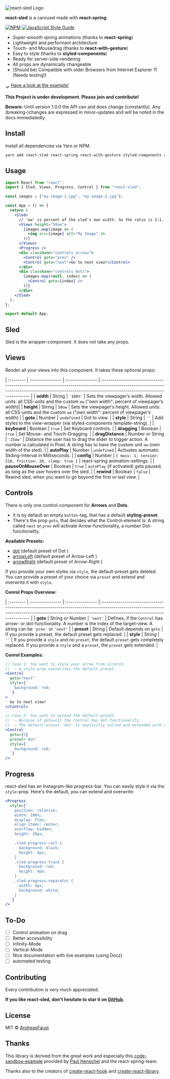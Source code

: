 ![react-sled Logo](https://raw.github.com/andreasfaust/react-sled/master/react-sled-logo.jpg)

**react-sled** is a carousel made with **react-spring**.

[![NPM](https://img.shields.io/npm/v/react-sled.svg)](https://www.npmjs.com/package/react-sled) [![JavaScript Style Guide](https://img.shields.io/badge/code_style-standard-brightgreen.svg)](https://standardjs.com)

- Super-smooth spring animations (thanks to **react-spring**)
- Lightweight and performant architecture
- Touch- and Mousedrag (thanks to **react-with-gesture**)
- Easy to style (thanks to **styled-components**)
- Ready for server-side-rendering
- All props are dynamically changeable
- (Should be) Compatible with older Browsers from Internet Explorer 11 (Needs testing!)

🛷 [Have a look at the example!](https://andreasfaust.github.io/react-sled/)

**This Project is under development. Please join and contribute!**

**Beware:** Until version 1.0.0 the API can and does change (constantly). Any (breaking-)changes are expressed in minor-updates and will be noted in the docs immediatedly.

## Install

Install all dependencies via Yarn or NPM.

```bash
yarn add react-sled react-spring react-with-gesture styled-components react react-dom
```

## Usage

```jsx
import React from "react";
import { Sled, Views, Progress, Control } from "react-sled";

const images = ["my-image-1.jpg", "my-image-2.jpg"];

const App = () => {
  return (
    <Sled>
      // 'ow' is percent of the sled's own width. So the ratio is 2:1.
      <Views height="50ow">
        {images.map(image => (
          <img src={image} alt="My Image" />
        ))}
      </Views>
      <Progress />
      <div className="controls arrows">
        <Control goto="prev" />
        <Control goto="next">Go to next view!</Control>
      </div>
      <div className="controls dots">
        {images.map((null, index) => (
          <Control goto={index} />
        ))}
      </div>
    </Sled>
  );
};

export default App;
```

## Sled

Sled is the wrapper-component. It does not take any props.

## Views

Render all your views into this component.
It takes these optional props:

| :-------- | :--------------- | :--------------- | :------------------------------------------------------------------------------------------------------------------------------------------------------------------------------------------------------ |
| **width** | String | `'100%'` | Sets the viewpager’s width. Allowed units: all CSS-units and the custom `ow` ("own width": percent of viewpager’s width)|
| **height** | String | `50ow` | Sets the viewpager’s height. Allowed units: all CSS-units and the custom `ow` ("own width": percent of viewpager’s width) |
| **goto** | Number | `undefined` | Got to view. |
| **style** | String | `''` | Add styles to the view-wrapper (via styled-components template-string). |
| **keyboard** | Boolean | `true` | Set Keyboard controls. |
| **dragging** | Boolean | `true` | Set Mouse- and Touch-Dragging. |
| **dragDistance** | Number or String | `'25ow'` | Distance the user has to drag the slider to trigger action. A number is calculated in Pixel. A string has to have the custom unit `ow` (own width of the sled). |
| **autoPlay** | Number | `undefined` | Activates automatic Sliding-Interval in Milliseconds. |
| **config** | Number | `{ mass: 1, tension: 210, friction: 20, clamp: true }` | react-spring animation-settings. |
| **pauseOnMouseOver** | Boolean | `true` | `autoPlay` (if activated) gets paused, as long as the user hovers over the sled. |
| **rewind** | Boolean | `false` | Rewind sled, when you want to go beyond the first or last view. |

## Controls

There is only one control-component for **Arrows** and **Dots**.

- It is by default an empty `button`-tag, that has a default **styling-preset**.
- There's the prop `goto`, that decides what the Control-element is: A string called `next` or `prev` will activate Arrow-functionality, a number Dot-functionality.

**Available Presets:**

- [dot](https://github.com/AndreasFaust/react-sled/blob/master/src/control/presets/dot.js) (default preset of Dot )
- [arrowLeft](https://github.com/AndreasFaust/react-sled/blob/master/src/control/presets/arrowLeft.js) (default preset of Arrow-Left )
- [arrowRight](https://github.com/AndreasFaust/react-sled/blob/master/src/control/presets/arrowRight.js) (default preset of Arrow-Right )

If you provide your own styles via `style`, the default-preset gets deleted.
You can provide a preset of your choice via `preset` and extend and overwrite it with `style`.

**Conrol Props Overview:**

| :-------- | :--------------- | :--------------- | :------------------------------------------------------------------------------------------------------------------------------------------------------------------------------------------------------ |
| **goto** | String or Number | `'next'` | Defines, if the `Control` has arrow- or dot-functionality. A number is the index of the target-view. A string can be `'prev'` or `'next'` |
| **preset** | String | Default depends on `goto` | If you provide a preset, the default preset gets replaced. |
| **style** | String | `''` | If you provide a `style` and no `preset`, the default `preset` gets completely replaced. If you provide a `style` and a `preset`, the `preset` gets extended. |

**Conrol Examples:**

```jsx
// Case 1: You want to style your arrow from scratch.
//  – A style-prop overwrites the default preset.
<Control
  goto="next"
  style={`
    background: red;
  `}
>
  Go to next view!
</Control>

// Case 2: You want to extend the default preset.
//  – Because of goto={1} the Control has dot-functionality.
//  – The default preset 'dot' is explicitly called and extended with addidional style.
<Control
  goto={1}
  preset='dot'
  style={`
    background: red;
  `}
/>


```

## Progress

react-sled has an Instagram-like progress-bar.
You can easily style it via the `style`-prop.
Here's the default, you can extend and overwrite:

```jsx
<Progress
  style={`
    position: relative;
    width: 100%;
    display: flex;
    align-items: center;
    overflow: hidden;
    height: 20px;

    .sled-progress-rail {
      background: black;
      height: 4px;
    }
    .sled-progress-track {
      background: red;
      height: 4px;
    }
    .sled-progress-separator {
      width: 4px;
      background: white;
    }
  `}
/>
```

## To-Do

- [ ] Control animation on drag
- [ ] Better accessibility
- [ ] Infinity-Mode
- [ ] Vertical-Mode
- [ ] Nice documentation with live examples (using Docz)
- [ ] automated testing

## Contributing

Every contribution is very much appreciated.

**If you like react-sled, don't hesitate to star it on [GitHub](https://github.com/AndreasFaust/react-sled).**

## License

MIT © [AndreasFaust](https://github.com/AndreasFaust)

## Thanks

This library is derived from the great work and especially this [code-sandbox-example](https://codesandbox.io/embed/n9vo1my91p) provided by [Paul Henschel](https://github.com/drcmda) and the react-spring-team.

Thanks also to the creators of [create-react-hook](https://github.com/hermanya/create-react-hook) and [create-react-library](https://github.com/transitive-bullshit/create-react-library).
